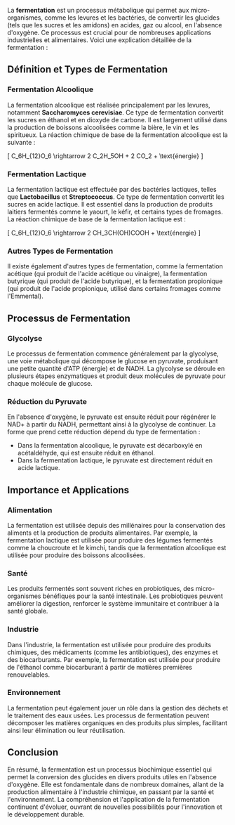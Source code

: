 La **fermentation** est un processus métabolique qui permet aux micro-organismes, comme les levures et les bactéries, de convertir les glucides (tels que les sucres et les amidons) en acides, gaz ou alcool, en l'absence d'oxygène. Ce processus est crucial pour de nombreuses applications industrielles et alimentaires. Voici une explication détaillée de la fermentation :

## Définition et Types de Fermentation

### Fermentation Alcoolique
La fermentation alcoolique est réalisée principalement par les levures, notamment **Saccharomyces cerevisiae**. Ce type de fermentation convertit les sucres en éthanol et en dioxyde de carbone. Il est largement utilisé dans la production de boissons alcoolisées comme la bière, le vin et les spiritueux. La réaction chimique de base de la fermentation alcoolique est la suivante :

\[ C_6H_{12}O_6 \rightarrow 2 C_2H_5OH + 2 CO_2 + \text{énergie} \]

### Fermentation Lactique
La fermentation lactique est effectuée par des bactéries lactiques, telles que **Lactobacillus** et **Streptococcus**. Ce type de fermentation convertit les sucres en acide lactique. Il est essentiel dans la production de produits laitiers fermentés comme le yaourt, le kéfir, et certains types de fromages. La réaction chimique de base de la fermentation lactique est :

\[ C_6H_{12}O_6 \rightarrow 2 CH_3CH(OH)COOH + \text{énergie} \]

### Autres Types de Fermentation
Il existe également d'autres types de fermentation, comme la fermentation acétique (qui produit de l'acide acétique ou vinaigre), la fermentation butyrique (qui produit de l'acide butyrique), et la fermentation propionique (qui produit de l'acide propionique, utilisé dans certains fromages comme l'Emmental).

## Processus de Fermentation

### Glycolyse
Le processus de fermentation commence généralement par la glycolyse, une voie métabolique qui décompose le glucose en pyruvate, produisant une petite quantité d'ATP (énergie) et de NADH. La glycolyse se déroule en plusieurs étapes enzymatiques et produit deux molécules de pyruvate pour chaque molécule de glucose.

### Réduction du Pyruvate
En l'absence d'oxygène, le pyruvate est ensuite réduit pour régénérer le NAD+ à partir du NADH, permettant ainsi à la glycolyse de continuer. La forme que prend cette réduction dépend du type de fermentation :
- Dans la fermentation alcoolique, le pyruvate est décarboxylé en acétaldéhyde, qui est ensuite réduit en éthanol.
- Dans la fermentation lactique, le pyruvate est directement réduit en acide lactique.

## Importance et Applications

### Alimentation
La fermentation est utilisée depuis des millénaires pour la conservation des aliments et la production de produits alimentaires. Par exemple, la fermentation lactique est utilisée pour produire des légumes fermentés comme la choucroute et le kimchi, tandis que la fermentation alcoolique est utilisée pour produire des boissons alcoolisées.

### Santé
Les produits fermentés sont souvent riches en probiotiques, des micro-organismes bénéfiques pour la santé intestinale. Les probiotiques peuvent améliorer la digestion, renforcer le système immunitaire et contribuer à la santé globale.

### Industrie
Dans l'industrie, la fermentation est utilisée pour produire des produits chimiques, des médicaments (comme les antibiotiques), des enzymes et des biocarburants. Par exemple, la fermentation est utilisée pour produire de l'éthanol comme biocarburant à partir de matières premières renouvelables.

### Environnement
La fermentation peut également jouer un rôle dans la gestion des déchets et le traitement des eaux usées. Les processus de fermentation peuvent décomposer les matières organiques en des produits plus simples, facilitant ainsi leur élimination ou leur réutilisation.

## Conclusion
En résumé, la fermentation est un processus biochimique essentiel qui permet la conversion des glucides en divers produits utiles en l'absence d'oxygène. Elle est fondamentale dans de nombreux domaines, allant de la production alimentaire à l'industrie chimique, en passant par la santé et l'environnement. La compréhension et l'application de la fermentation continuent d'évoluer, ouvrant de nouvelles possibilités pour l'innovation et le développement durable.